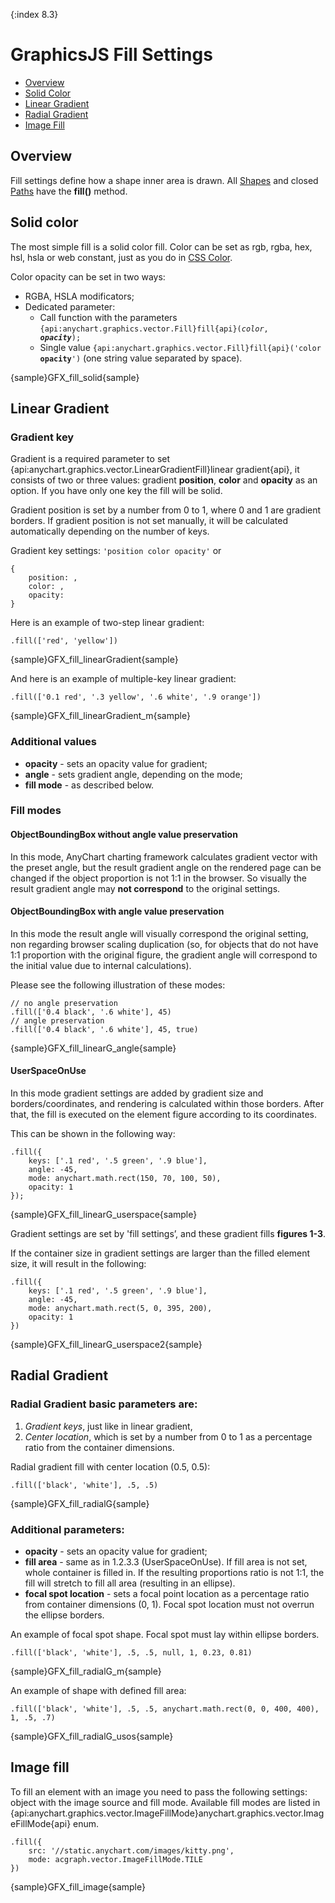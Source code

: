 {:index 8.3}

# GraphicsJS Fill Settings

* [Overview](#overview)
* [Solid Color](#solid_color)
* [Linear Gradient](#linear_gradient)
* [Radial Gradient](#radial_gradient)
* [Image Fill](#image_fill)

## Overview

Fill settings define how a shape inner area is drawn. All [Shapes](Shapes) and closed [Paths](Paths) have the **fill()** method.

## Solid color

The most simple fill is a solid color fill. Color can be set as rgb, rgba, hex, hsl, hsla or web constant, just as you do in [CSS Color](http://www.w3schools.com/cssref/css_colors_legal.asp).

Color opacity can be set in two ways:

* RGBA, HSLA modificators;
* Dedicated parameter:
    * Call function with the parameters <code>{api:anychart.graphics.vector.Fill}fill{api}(_color_, _**opacity**_);</code>
    * Single value <code>{api:anychart.graphics.vector.Fill}fill{api}('color **opacity**')</code> (one string value separated by space).

{sample}GFX\_fill\_solid{sample}

## Linear Gradient

### Gradient key

Gradient is a required parameter to set {api:anychart.graphics.vector.LinearGradientFill}linear gradient{api}, it consists of two or three values: gradient **position**, **color** and **opacity** as an option. If you have only one key the fill will be solid.

Gradient position is set by a number from 0 to 1, where 0 and 1 are gradient borders. If gradient position is not set manually, it will be calculated automatically depending on the number of keys. 

Gradient key settings: `'position color opacity'` or 

```
{
    position: ,
    color: ,
    opacity:
}
```

Here is an example of two-step linear gradient:

```
.fill(['red', 'yellow'])
```

{sample}GFX\_fill_linearGradient{sample}

And here is an example of multiple-key linear gradient:

```
.fill(['0.1 red', '.3 yellow', '.6 white', '.9 orange'])
```

{sample}GFX\_fill\_linearGradient\_m{sample}

### Additional values

* **opacity** - sets an opacity value for gradient;
* **angle** - sets gradient angle, depending on the mode;
* **fill mode** - as described below.

### Fill modes

#### ObjectBoundingBox without angle value preservation

In this mode, AnyChart charting framework calculates gradient vector with the preset angle, but the result gradient angle on the rendered page can be changed if the object proportion is not 1:1 in the browser. So visually the result gradient angle may **not correspond** to the original settings.

#### ObjectBoundingBox with angle value preservation

In this mode the result angle will visually correspond the original setting, non regarding browser scaling duplication (so, for objects that do not have 1:1 proportion with the original figure, the gradient angle will correspond to the initial value due to internal calculations).

Please see the following illustration of these modes:

```
// no angle preservation
.fill(['0.4 black', '.6 white'], 45)
// angle preservation
.fill(['0.4 black', '.6 white'], 45, true)
```

{sample}GFX\_fill\_linearG\_angle{sample}

#### UserSpaceOnUse

In this mode gradient settings are added by gradient size and borders/coordinates, and rendering is calculated within those borders. After that, the fill is executed on the element figure according to its coordinates.

This can be shown in the following way:

```
.fill({
    keys: ['.1 red', '.5 green', '.9 blue'],
    angle: -45,
    mode: anychart.math.rect(150, 70, 100, 50),
    opacity: 1
});
```

{sample}GFX\_fill\_linearG\_userspace{sample}

Gradient settings are set by 'fill settings’, and these gradient fills **figures 1-3**.

If the container size in gradient settings are larger than the filled element size, it will result in the following:

```
.fill({
    keys: ['.1 red', '.5 green', '.9 blue'],
    angle: -45,
    mode: anychart.math.rect(5, 0, 395, 200),
    opacity: 1
})
```

{sample}GFX\_fill\_linearG\_userspace2{sample}

## Radial Gradient

### Radial Gradient basic parameters are:

1. _Gradient keys_, just like in linear gradient,
2. _Center location_, which is set by a number from 0 to 1 as a percentage ratio from the container dimensions.

Radial gradient fill with center location (0.5, 0.5):

```
.fill(['black', 'white'], .5, .5)
```

{sample}GFX\_fill_radialG{sample}

### Additional parameters:

* **opacity** - sets an opacity value for gradient;
* **fill area** - same as in 1.2.3.3 (UserSpaceOnUse). 
 If fill area is not set, whole container is filled in.
 If the resulting proportions ratio is not 1:1, the fill will stretch to fill all area (resulting in an ellipse).
* **focal spot location** - sets a focal point location as a percentage ratio from container dimensions (0, 1). Focal spot location must not overrun the ellipse borders.

An example of focal spot shape. Focal spot must lay within ellipse borders.

```
.fill(['black', 'white'], .5, .5, null, 1, 0.23, 0.81)
```

{sample}GFX\_fill\_radialG\_m{sample}

An example of shape with defined fill area:

```
.fill(['black', 'white'], .5, .5, anychart.math.rect(0, 0, 400, 400), 1, .5, .7)
```

{sample}GFX\_fill\_radialG\_usos{sample}

## Image fill

To fill an element with an image you need to pass the following settings: object with the image source and fill mode. Available fill modes are listed in {api:anychart.graphics.vector.ImageFillMode}anychart.graphics.vector.ImageFillMode{api} enum.

```
.fill({
    src: '//static.anychart.com/images/kitty.png',
    mode: acgraph.vector.ImageFillMode.TILE
})
```

{sample}GFX\_fill_image{sample}

